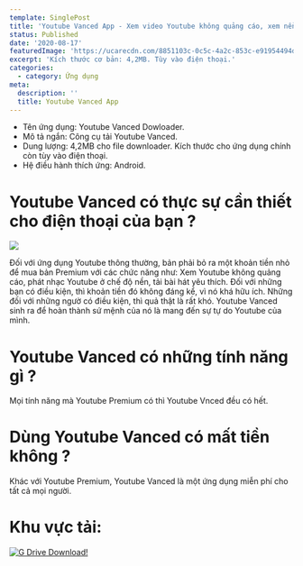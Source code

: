 ```yaml
---
template: SinglePost
title: 'Youtube Vanced App - Xem video Youtube không quảng cáo, xem nền'
status: Published
date: '2020-08-17'
featuredImage: 'https://ucarecdn.com/8851103c-0c5c-4a2c-853c-e91954494d8f/'
excerpt: 'Kích thước cơ bản: 4,2MB. Tùy vào điện thoại.'
categories:
  - category: Ứng dụng
meta:
  description: ''
  title: Youtube Vanced App
---
```

* Tên ứng dụng: Youtube Vanced Dowloader.
* Mô tả ngắn: Công cụ tải Youtube Vanced.
* Dung lượng: 4,2MB cho file downloader. Kích thước cho ứng dụng chính còn tùy vào điện thoại.
* Hệ điều hành thích ứng: Android.

# Youtube Vanced có thực sự cần thiết cho điện thoại của bạn ?

![](https://ucarecdn.com/5f74d804-020e-4e96-a0f0-ca90841b97a6/)

Đối với ứng dụng Youtube thông thường, bản phải bỏ ra một khoản tiền nhỏ để mua bản Premium với các chức năng như: Xem Youtube không quảng cáo, phát nhạc Youtube ở chế độ nền, tải bài hát yêu thích. Đối với những bạn có điều kiện, thì khoản tiền đó không đáng kể, vì nó khá hữu ích. Những đối với những ngườ có điều kiện, thì quả thật là rất khó. Youtube Vanced sinh ra để hoàn thành sứ mệnh của nó là mang đến sự tự do Youtube của mình.

# Youtube Vanced có những tính năng gì ?

Mọi tính năng mà Youtube Premium có thì Youtube Vnced đều có hết.

# Dùng Youtube Vanced có mất tiền không ?

Khác với Youtube Premium, Youtube Vanced là một ứng dụng miễn phí cho tất cả mọi người.

# Khu vực tải:

[![G Drive Download!](https://github.com/DangDev/Game-drive/releases/download/Image/gdrive-button.png)](https://drive.google.com/uc?id=1WpcHo49Gn6TVCKcQcINRTVdmfam-ZGWi&export=download)
